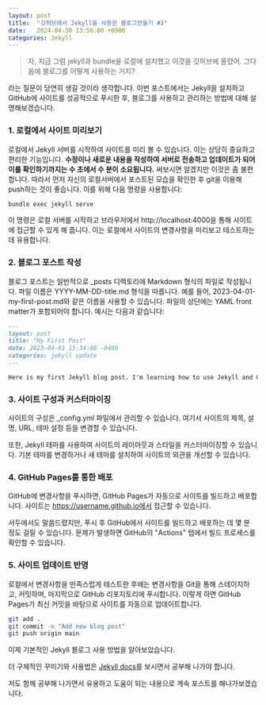 ```yaml
---
layout: post
title:  "깃허브에서 Jekyll을 사용한 블로그만들기 #3"
date:   2024-04-30 13:56:00 +0900
categories: Jekyll
---
```


> 자, 지금 그럼 jekyll과 bundle을 로컬에 설치했고 이것을 깃허브에 올렸어. 그다음에 블로그를 어떻게 사용하는 거지?

라는 질문이 당연히 생길 것이라 생각합니다. 이번 포스트에서는 Jekyll을 설치하고 GitHub에 사이트를 성공적으로 푸시한 후, 블로그를 사용하고 관리하는 방법에 대해 설명해보겠습니다.

### 1. 로컬에서 사이트 미리보기
로컬에서 Jekyll 서버를 시작하여 사이트를 미리 볼 수 있습니다. 이는 상당히 중요하고 편리한 기능입니다. **수정이나 새로운 내용을 작성하여 서버로 전송하고 업데이트가 되어 이를 확인하기까지는 수 초에서 수 분이 소요됩니다.** 써보시면 알겠지만 이것은 좀 불편합니다. 따라서 먼저 자신의 로컬서버에서 포스트된 모습을 확인한 후 git을 이용해 push하는 것이 좋습니다. 이를 위해 다음 명령을 사용합니다:

```bash
bundle exec jekyll serve
```

이 명령은 로컬 서버를 시작하고 브라우저에서 http://localhost:4000을 통해 사이트에 접근할 수 있게 해 줍니다. 이는 로컬에서 사이트의 변경사항을 미리보고 테스트하는 데 유용합니다.

### 2. 블로그 포스트 작성
블로그 포스트는 일반적으로 _posts 디렉토리에 Markdown 형식의 파일로 작성됩니다. 파일 이름은 YYYY-MM-DD-title.md 형식을 따릅니다. 예를 들어, 2023-04-01-my-first-post.md와 같은 이름을 사용할 수 있습니다. 파일의 상단에는 YAML front matter가 포함되어야 합니다. 예시는 다음과 같습니다:

```markdown
---
layout: post
title: "My First Post"
date: 2023-04-01 15:34:08 -0400
categories: jekyll update
---

Here is my first Jekyll blog post. I'm learning how to use Jekyll and GitHub Pages.
```

### 3. 사이트 구성과 커스터마이징
사이트의 구성은 _config.yml 파일에서 관리할 수 있습니다. 여기서 사이트의 제목, 설명, URL, 테마 설정 등을 변경할 수 있습니다.

또한, Jekyll 테마를 사용하여 사이트의 레이아웃과 스타일을 커스터마이징할 수 있습니다. 기본 테마를 변경하거나 새 테마를 설치하여 사이트의 외관을 개선할 수 있습니다.

### 4. GitHub Pages를 통한 배포
GitHub에 변경사항을 푸시하면, GitHub Pages가 자동으로 사이트를 빌드하고 배포합니다. 사이트는 https://username.github.io에서 접근할 수 있습니다.

서두에서도 말씀드렸지만, 푸시 후 GitHub에서 사이트를 빌드하고 배포하는 데 몇 분 정도 걸릴 수 있습니다. 문제가 발생하면 GitHub의 "Actions" 탭에서 빌드 프로세스를 확인할 수 있습니다.

### 5. 사이트 업데이트 반영
로컬에서 변경사항을 만족스럽게 테스트한 후에는 변경사항을 Git을 통해 스테이지하고, 커밋하며, 마지막으로 GitHub 리포지토리에 푸시합니다. 이렇게 하면 GitHub Pages가 최신 커밋을 바탕으로 사이트를 자동으로 업데이트합니다.

```bash
git add .
git commit -m "Add new blog post"
git push origin main
```

이제 기본적인 Jekyll 블로그 사용 방법을 알아보았습니다. 

더 구체적인 꾸미기와 사용법은 [Jekyll docs](https://jekyllrb.com/docs/home)를 보시면서 공부해 나가야 합니다. 

저도 함께 공부해 나가면서 유용하고 도움이 되는 내용으로 계속 포스트를 해나가보겠습니다.




